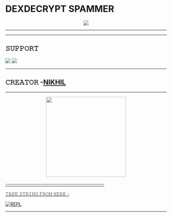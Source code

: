 # DEXDECRYPT SPAMMER

<p align="center">
  <img src="https://telegra.ph/file/f9a63f0811c00fcbc01bd.jpg">
</p>

----
-------------------------------------------------

## 𝚂𝚄𝙿𝙿𝙾𝚁𝚃 
                          
<a href="https://t.me/dexdecrypt"><img src="https://img.shields.io/badge/Join-SUPPORT%20GROUP-red.svg?logo=Telegram"></a>
<a href="https://t.me/dexdecrypt"><img src="https://img.shields.io/badge/Join-SUPPORT%20CHANNEL-red.svg?logo=Telegram"></a>

-------------------------------------------------

## 𝙲𝚁𝙴𝙰𝚃𝙾𝚁 -[NIKHIL](https://t.me/NIKHILOWNER)

-------------------------------------------------
<p align="center">
<a href="https://dashboard.heroku.com/new?template=https://github.com/DEXDECRYPT/DEXDECRYPT-SPAM-BOT"><img src="https://img.shields.io/badge/Deploy%20To%20Heroku-blueviolet?style=for-the-badge&logo=heroku" width="250""/</a>
</p>  
------------------------------------------------


𝚃𝙰𝙺𝙴 𝚂𝚃𝚁𝙸𝙽𝙶 𝙵𝚁𝙾𝙼 𝙷𝙴𝚁𝙴 - 

[![REPL](https://repl.it/badge/github/spandey112/SensibleUserbot)](https://replit.com/@nikhilowner/NIKHIL-SPAM-BOT#main.py)
    
-------------------------------------------------
